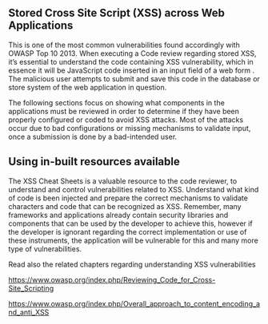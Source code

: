 ## Stored Cross Site Script (XSS) across Web Applications

This is one of the most common vulnerabilities found accordingly with
OWASP Top 10 2013. When executing a Code review regarding stored XSS,
it’s essential to understand the code containing XSS vulnerability,
which in essence it will be JavaScript code inserted in an input field
of a web form . The malicious user attempts to submit and save this code
in the database or store system of the web application in question.

The following sections focus on showing what components in the
applications must be reviewed in order to determine if they have been
properly configured or coded to avoid XSS attacks. Most of the attacks
occur due to bad configurations or missing mechanisms to validate input,
once a submission is done by a bad-intended user.

## Using in-built resources available

The XSS Cheat Sheets is a valuable resource to the code reviewer, to
understand and control vulnerabilities related to XSS. Understand what
kind of code is been injected and prepare the correct mechanisms to
validate characters and code that can be recognized as XSS. Remember,
many frameworks and applications already contain security libraries and
components that can be used by the developer to achieve this, however if
the developer is ignorant regarding the correct implementation or use of
these instruments, the application will be vulnerable for this and many
more type of vulnerabilities.

Read also the related chapters regarding understanding XSS
vulnerabilities

<https://www.owasp.org/index.php/Reviewing_Code_for_Cross-Site_Scripting>

<https://www.owasp.org/index.php/Overall_approach_to_content_encoding_and_anti_XSS>